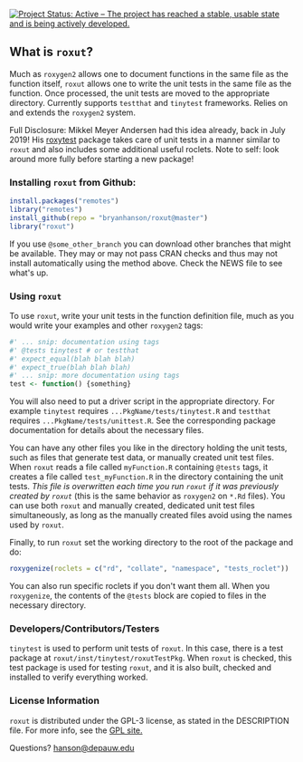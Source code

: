 
[![Project Status: Active – The project has reached a stable, usable state and is being actively developed.](https://www.repostatus.org/badges/latest/active.svg)](https://www.repostatus.org/#active)

## What is `roxut`?

Much as `roxygen2` allows one to document functions in the same file as the function itself, `roxut`  allows one to write the unit tests in the same file as the function.  Once processed, the unit tests are moved to the appropriate directory.  Currently supports `testthat` and `tinytest` frameworks.  Relies on and extends the `roxygen2` system.

Full Disclosure: Mikkel Meyer Andersen had this idea already, back in July 2019!  His [roxytest](https://cran.r-project.org/package=roxytest) package takes care of unit tests in a manner similar to `roxut` and also includes some additional useful roclets.  Note to self: look around more fully before starting a new package!

### Installing `roxut` from Github:

````r
install.packages("remotes")
library("remotes")
install_github(repo = "bryanhanson/roxut@master")
library("roxut")
````

If you use `@some_other_branch` you can download other branches that might be available.  They may or may not pass CRAN checks and thus may not install automatically using the method above.  Check the NEWS file to see what's up.

### Using `roxut`

To use `roxut`, write your unit tests in the function definition file, much as you would write your examples and other `roxygen2` tags:

```r
#' ... snip: documentation using tags
#' @tests tinytest # or testthat
#' expect_equal(blah blah blah)
#' expect_true(blah blah blah)
#' ... snip: more documentation using tags
test <- function() {something}
```

You will also need to put a driver script in the appropriate directory.  For example `tinytest` requires `...PkgName/tests/tinytest.R` and `testthat` requires `...PkgName/tests/unittest.R`.  See the corresponding package documentation for details about the necessary files.

You can have any other files you like in the directory holding the unit tests, such as files that generate test data, or manually created unit test files.  When `roxut` reads a file called `myFunction.R` containing `@tests` tags, it creates a file called `test_myFunction.R` in the directory containing the unit tests.  *This file is overwritten each time you run `roxut` if it was previously created by `roxut`* (this is the same behavior as `roxygen2` on `*.Rd` files).  You can use both `roxut` and manually created, dedicated unit test files simultaneously, as long as the manually created files avoid using the names used by `roxut`.

Finally, to run `roxut` set the working directory to the root of the package and do:

```r
roxygenize(roclets = c("rd", "collate", "namespace", "tests_roclet"))
```

You can also run specific roclets if you don't want them all.  When you `roxygenize`, the contents of the `@tests` block are copied to files in the necessary directory.

### Developers/Contributors/Testers

`tinytest` is used to perform unit tests of `roxut`.  In this case, there is a test package at `roxut/inst/tinytest/roxutTestPkg`.  When `roxut` is checked, this test package is used for testing `roxut`, and it is also built, checked and installed to verify everything worked.

### License Information

`roxut` is distributed under the GPL-3 license, as stated in the DESCRIPTION file.  For more info, see the [GPL site.](https://gnu.org/licenses/gpl.html)

Questions?  hanson@depauw.edu
